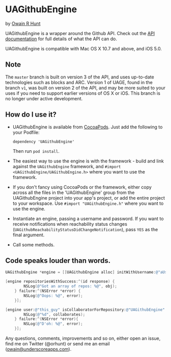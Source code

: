 # UAGithubEngine
by [Owain R Hunt](http://owainrhunt.com)

UAGithubEngine is a wrapper around the Github API. Check out the [API documentation](http://developer.github.com/) for full details of what the API can do. 

UAGithubEngine is compatible with Mac OS X 10.7 and above, and iOS 5.0.

## Note

The `master` branch is built on version 3 of the API, and uses up-to-date technologies such as blocks and ARC. Version 1 of UAGE, found in the branch `v1`, was built on version 2 of the API, and may be more suited to your uses if you need to support earlier versions of OS X or iOS. This branch is no longer under active development.

## How do I use it?

* UAGithubEngine is available from [CocoaPods](http://cocoapods.org). Just add the following to your Podfile:

	`dependency 'UAGithubEngine'`
	
	Then run `pod install`.

* The easiest way to use the engine is with the framework - build and link against the `UAGithubEngine` framework, and `#import <UAGithubEngine/UAGithubEngine.h>` where you want to use the framework.

* If you don't fancy using CocoaPods or the framework, either copy across all the files in the 'UAGithubEngine' group from the UAGithubEngine project into your app's project, or add the entire project to your workspace. Use `#import "UAGithubEngine.h"` where you want to use the engine.

* Instantiate an engine, passing a username and password. If you want to receive notifications when reachability status changes (`UAGithubReachabilityStatusDidChangeNotification`), pass `YES` as the final argument.
	
* Call some methods. 

## Code speaks louder than words.
```objective-c
UAGithubEngine *engine = [[UAGithubEngine alloc] initWithUsername:@"aUser" password:@"aPassword" withReachability:YES];

[engine repositoriesWithSuccess:^(id response) { 
		NSLog(@"Got an array of repos: %@", obj); 
	} failure:^(NSError *error) { 
		NSLog(@"Oops: %@", error);
	}];  

[engine user:@"this_guy" isCollaboratorForRepository:@"UAGithubEngine" success:^(BOOL collaborates) { 
		NSLog(@"%d", collaborates); 
	} failure:^(NSError *error){ 
		NSLog(@"D'oh: %@", error); 
	}];
```

Any questions, comments, improvements and so on, either open an issue, find me on Twitter (@orhunt) or send me an email (owain@underscoreapps.com).
